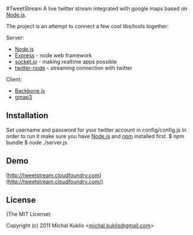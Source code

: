 #TweetStream
A live twitter stream integrated with google maps based on [Node.js](http://nodejs.org).

The project is an attempt to connect a few cool libs/tools together: 

Server:

* [Node.js](http://nodejs.org)
* [Express](http://expressjs.com) - node web framework
* [socket.io](http://socket.io/) - making realtime apps possible
* [twitter-node](https://github.com/technoweenie/twitter-node) - streaming connection with twitter

Client:

* [Backbone.js](http://documentcloud.github.com/backbone/)
* [gmap3](http://gmap3.net/)

## Installation

Set username and password for your twitter account in config/config.js
In order to run it make sure you have [Node.js](http://nodejs.org) and [npm](http://npmjs.org/) installed first.
    $ npm bundle
    $ node ./server.js

## Demo

[http://tweetstream.cloudfoundry.com](http://tweetstream.cloudfoundry.com/)


## License 

(The MIT License)

Copyright (c) 2011 Michal Kuklis &lt;michal.kuklis@gmail.com&gt;


